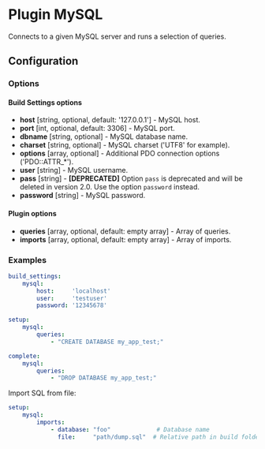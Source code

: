 Plugin MySQL
============

Connects to a given MySQL server and runs a selection of queries.

Configuration
-------------

### Options

#### Build Settings options

* **host** [string, optional, default: '127.0.0.1'] - MySQL host.
* **port** [int, optional, default: 3306] - MySQL port.
* **dbname** [string, optional] - MySQL database name.
* **charset** [string, optional] - MySQL charset ('UTF8' for example).
* **options** [array, optional] - Additional PDO connection options ('PDO::ATTR_*').
* **user** [string] - MySQL username.
* **pass** [string] - **[DEPRECATED]** Option `pass` is deprecated and will be deleted in version 2.0. Use the option 
`password` instead.
* **password** [string] - MySQL password.

#### Plugin options

* **queries** [array, optional, default: empty array] - Array of queries.
* **imports** [array, optional, default: empty array] - Array of imports.

### Examples

```yaml
build_settings:
    mysql:
        host:     'localhost'
        user:     'testuser'
        password: '12345678'

setup:
    mysql:
        queries:
            - "CREATE DATABASE my_app_test;"

complete:
    mysql:
        queries:
            - "DROP DATABASE my_app_test;"
```

Import SQL from file:
```yaml
setup:
    mysql:
        imports:
            - database: "foo"             # Database name
              file:     "path/dump.sql"  # Relative path in build folder
```
